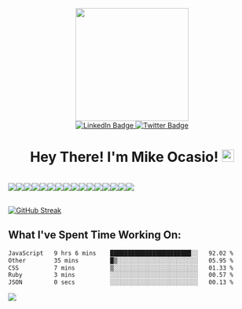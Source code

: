 
<div id="header" align="center">
  <img src="https://media.giphy.com/media/836HiJc7pgzy8iNXCn/giphy.gif" width="230" />
</div>


<div id="badges" align="center">
  <a href="https://www.linkedin.com/in/michael-ocasio/">
    <img src="https://img.shields.io/badge/LinkedIn-blue?style=for-the-badge&logo=linkedin&logoColor=white" alt="LinkedIn Badge"/>
  </a>
  <a href="https://twitter.com/Michael_Ocasio1">
    <img src="https://img.shields.io/badge/Twitter-blue?style=for-the-badge&logo=twitter&logoColor=white" alt="Twitter Badge"/>
  </a>
</div>

<div align="center">
<img src="https://komarev.com/ghpvc/?username=MikeOcasio&style=flat-square&color=blue" alt=""/>
</div>

<h1 align="center">
  Hey There! I'm Mike Ocasio!
  <img src="https://media.giphy.com/media/hvRJCLFzcasrR4ia7z/giphy.gif" width="25px"/>
</h1>

<br>
  <div style="display:flex;">
  <img src="https://img.shields.io/badge/Python-3776AB?style=for-the-badge&logo=python&logoColor=white">
  <img src="https://img.shields.io/badge/JavaScript-323330?style=for-the-badge&logo=javascript&logoColor=F7DF1E">
  <img src="https://img.shields.io/badge/Ruby-000000?style=for-the-badge&logo=Ruby&logoColor=red">
  <img src="https://img.shields.io/badge/HTML5-E34F26?style=for-the-badge&logo=html5&logoColor=white">
  <img src="https://img.shields.io/badge/CSS3-1572B6?style=for-the-badge&logo=css3&logoColor=white">
  <img src="https://img.shields.io/badge/json-5E5C5C?style=for-the-badge&logo=json&logoColor=white">
  <img src="https://img.shields.io/badge/MongoDB-339939?style=for-the-badge&logo=mongodb&logoColor=white">
  <img src="https://img.shields.io/badge/Postgresql-20235A?style=for-the-badge&logo=postgresql&logoColor=blue">
  <img src="https://img.shields.io/badge/Node.js-339933?style=for-the-badge&logo=nodedotjs&logoColor=white">
  <img src="https://img.shields.io/badge/npm-CB3837?style=for-the-badge&logo=npm&logoColor=white">
  <img src="https://img.shields.io/badge/Markdown-000000?style=for-the-badge&logo=markdown&logoColor=white">
  <img src="https://img.shields.io/badge/Django-339933?style=for-the-badge&logo=django&logoColor=white">
  <img src="https://img.shields.io/badge/React-20232A?style=for-the-badge&logo=react&logoColor=61DAFB">
  <img src="https://img.shields.io/badge/next.js-000000?style=for-the-badge&logo=nextdotjs&logoColor=white">
  <img src="https://img.shields.io/badge/Git-F05032?style=for-the-badge&logo=git&logoColor=white">
  <img src="https://img.shields.io/badge/Mui-3776AB?style=for-the-badge&logo=mui&logoColor=white">
  
  </div>
<br>



[![GitHub Streak](http://github-readme-streak-stats.herokuapp.com?user=MikeOcasio&theme=dark&background=1d1f21)](https://git.io/streak-stats)
 

## What I've Spent Time Working On:

<!--START_SECTION:waka-->

```txt
JavaScript   9 hrs 6 mins    ███████████████████████░░   92.02 %
Other        35 mins         █▒░░░░░░░░░░░░░░░░░░░░░░░   05.95 %
CSS          7 mins          ▒░░░░░░░░░░░░░░░░░░░░░░░░   01.33 %
Ruby         3 mins          ░░░░░░░░░░░░░░░░░░░░░░░░░   00.57 %
JSON         0 secs          ░░░░░░░░░░░░░░░░░░░░░░░░░   00.13 %
```

<!--END_SECTION:waka-->

<div id="footer" >
  <img src="https://raw.githubusercontent.com/trinib/trinib/82213791fa9ff58d3ca768ddd6de2489ec23ffca/images/footer.svg"/>
</div>

